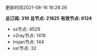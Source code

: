 更新时间2021-08-16 16:28:26

**总订阅: 319**
**总节点: 21825**
**有效节点: 6124**
- ss节点: 4529
- v2ray节点: 1419
- trojan节点: 144
- ssr节点: 32
